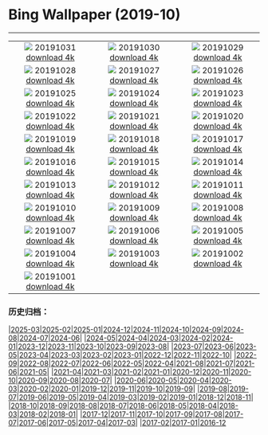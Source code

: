 # Bing Wallpaper (2019-10)
**************
| | | |
| :----: | :----: | :----: |
| ![](https://www.bing.com/th?id=OHR.AlbertaOwl_ZH-CN1184867720_1920x1080.jpg) 20191031 [download 4k](https://www.bing.com/th?id=OHR.AlbertaOwl_ZH-CN1184867720_UHD.jpg) | ![](https://www.bing.com/th?id=OHR.VampireCastle_ZH-CN1018939203_1920x1080.jpg) 20191030 [download 4k](https://www.bing.com/th?id=OHR.VampireCastle_ZH-CN1018939203_UHD.jpg) | ![](https://www.bing.com/th?id=OHR.CharlesNight_ZH-CN0933393880_1920x1080.jpg) 20191029 [download 4k](https://www.bing.com/th?id=OHR.CharlesNight_ZH-CN0933393880_UHD.jpg) |
| ![](https://www.bing.com/th?id=OHR.EidolonHelvum_ZH-CN0881732109_1920x1080.jpg) 20191028 [download 4k](https://www.bing.com/th?id=OHR.EidolonHelvum_ZH-CN0881732109_UHD.jpg) | ![](https://www.bing.com/th?id=OHR.FortRockHomestead_ZH-CN0775183699_1920x1080.jpg) 20191027 [download 4k](https://www.bing.com/th?id=OHR.FortRockHomestead_ZH-CN0775183699_UHD.jpg) | ![](https://www.bing.com/th?id=OHR.NaranjoBulnes_ZH-CN0696600867_1920x1080.jpg) 20191026 [download 4k](https://www.bing.com/th?id=OHR.NaranjoBulnes_ZH-CN0696600867_UHD.jpg) |
| ![](https://www.bing.com/th?id=OHR.RedWattlebird_ZH-CN0640093095_1920x1080.jpg) 20191025 [download 4k](https://www.bing.com/th?id=OHR.RedWattlebird_ZH-CN0640093095_UHD.jpg) | ![](https://www.bing.com/th?id=OHR.WorldLemurDay_ZH-CN9867937861_1920x1080.jpg) 20191024 [download 4k](https://www.bing.com/th?id=OHR.WorldLemurDay_ZH-CN9867937861_UHD.jpg) | ![](https://www.bing.com/th?id=OHR.CountyBridge_ZH-CN6500717169_1920x1080.jpg) 20191023 [download 4k](https://www.bing.com/th?id=OHR.CountyBridge_ZH-CN6500717169_UHD.jpg) |
| ![](https://www.bing.com/th?id=OHR.ChurchillPolarBear_ZH-CN6443232536_1920x1080.jpg) 20191022 [download 4k](https://www.bing.com/th?id=OHR.ChurchillPolarBear_ZH-CN6443232536_UHD.jpg) | ![](https://www.bing.com/th?id=OHR.CrabAppleBlackbird_ZH-CN6395785205_1920x1080.jpg) 20191021 [download 4k](https://www.bing.com/th?id=OHR.CrabAppleBlackbird_ZH-CN6395785205_UHD.jpg) | ![](https://www.bing.com/th?id=OHR.MistyAshdown_ZH-CN6344044927_1920x1080.jpg) 20191020 [download 4k](https://www.bing.com/th?id=OHR.MistyAshdown_ZH-CN6344044927_UHD.jpg) |
| ![](https://www.bing.com/th?id=OHR.PaleSloth_ZH-CN6293546034_1920x1080.jpg) 20191019 [download 4k](https://www.bing.com/th?id=OHR.PaleSloth_ZH-CN6293546034_UHD.jpg) | ![](https://www.bing.com/th?id=OHR.HalfMoonBayPumpkin_ZH-CN6219747714_1920x1080.jpg) 20191018 [download 4k](https://www.bing.com/th?id=OHR.HalfMoonBayPumpkin_ZH-CN6219747714_UHD.jpg) | ![](https://www.bing.com/th?id=OHR.UncompahgreForest_ZH-CN6161020948_1920x1080.jpg) 20191017 [download 4k](https://www.bing.com/th?id=OHR.UncompahgreForest_ZH-CN6161020948_UHD.jpg) |
| ![](https://www.bing.com/th?id=OHR.LeavesGoldfish_ZH-CN6109097460_1920x1080.jpg) 20191016 [download 4k](https://www.bing.com/th?id=OHR.LeavesGoldfish_ZH-CN6109097460_UHD.jpg) | ![](https://www.bing.com/th?id=OHR.AcadiaBlueberries_ZH-CN6014510748_1920x1080.jpg) 20191015 [download 4k](https://www.bing.com/th?id=OHR.AcadiaBlueberries_ZH-CN6014510748_UHD.jpg) | ![](https://www.bing.com/th?id=OHR.MaldivesDragonfly_ZH-CN5949519396_1920x1080.jpg) 20191014 [download 4k](https://www.bing.com/th?id=OHR.MaldivesDragonfly_ZH-CN5949519396_UHD.jpg) |
| ![](https://www.bing.com/th?id=OHR.AlbertaThanksgiving_ZH-CN5899007960_1920x1080.jpg) 20191013 [download 4k](https://www.bing.com/th?id=OHR.AlbertaThanksgiving_ZH-CN5899007960_UHD.jpg) | ![](https://www.bing.com/th?id=OHR.CompressionFossil_ZH-CN5809840201_1920x1080.jpg) 20191012 [download 4k](https://www.bing.com/th?id=OHR.CompressionFossil_ZH-CN5809840201_UHD.jpg) | ![](https://www.bing.com/th?id=OHR.BarcolanaTrieste_ZH-CN5745744257_1920x1080.jpg) 20191011 [download 4k](https://www.bing.com/th?id=OHR.BarcolanaTrieste_ZH-CN5745744257_UHD.jpg) |
| ![](https://www.bing.com/th?id=OHR.RedRocksArches_ZH-CN5664546697_1920x1080.jpg) 20191010 [download 4k](https://www.bing.com/th?id=OHR.RedRocksArches_ZH-CN5664546697_UHD.jpg) | ![](https://www.bing.com/th?id=OHR.BubbleNebula_ZH-CN2787112807_1920x1080.jpg) 20191009 [download 4k](https://www.bing.com/th?id=OHR.BubbleNebula_ZH-CN2787112807_UHD.jpg) | ![](https://www.bing.com/th?id=OHR.GrandCanyonEast_ZH-CN2721062078_1920x1080.jpg) 20191008 [download 4k](https://www.bing.com/th?id=OHR.GrandCanyonEast_ZH-CN2721062078_UHD.jpg) |
| ![](https://www.bing.com/th?id=OHR.WorldOctopus_ZH-CN2670477302_1920x1080.jpg) 20191007 [download 4k](https://www.bing.com/th?id=OHR.WorldOctopus_ZH-CN2670477302_UHD.jpg) | ![](https://www.bing.com/th?id=OHR.GreaterFlamingo_ZH-CN2596334768_1920x1080.jpg) 20191006 [download 4k](https://www.bing.com/th?id=OHR.GreaterFlamingo_ZH-CN2596334768_UHD.jpg) | ![](https://www.bing.com/th?id=OHR.MarlboroughSounds_ZH-CN2539444443_1920x1080.jpg) 20191005 [download 4k](https://www.bing.com/th?id=OHR.MarlboroughSounds_ZH-CN2539444443_UHD.jpg) |
| ![](https://www.bing.com/th?id=OHR.TinternAbbey_ZH-CN1922933358_1920x1080.jpg) 20191004 [download 4k](https://www.bing.com/th?id=OHR.TinternAbbey_ZH-CN1922933358_UHD.jpg) | ![](https://www.bing.com/th?id=OHR.JupiterJunoCam_ZH-CN1843443643_1920x1080.jpg) 20191003 [download 4k](https://www.bing.com/th?id=OHR.JupiterJunoCam_ZH-CN1843443643_UHD.jpg) | ![](https://www.bing.com/th?id=OHR.AdelieBreeding_ZH-CN1750945258_1920x1080.jpg) 20191002 [download 4k](https://www.bing.com/th?id=OHR.AdelieBreeding_ZH-CN1750945258_UHD.jpg) |
| ![](https://www.bing.com/th?id=OHR.TrossachsAutumn_ZH-CN1693535266_1920x1080.jpg) 20191001 [download 4k](https://www.bing.com/th?id=OHR.TrossachsAutumn_ZH-CN1693535266_UHD.jpg) |  |  |

### 历史归档：

|[2025-03](2025-03/2025-03.md)|[2025-02](2025-02/2025-02.md)|[2025-01](2025-01/2025-01.md)|[2024-12](2024-12/2024-12.md)|[2024-11](2024-11/2024-11.md)|[2024-10](2024-10/2024-10.md)|[2024-09](2024-09/2024-09.md)|[2024-08](2024-08/2024-08.md)|[2024-07](2024-07/2024-07.md)|[2024-06](2024-06/2024-06.md)|
|[2024-05](2024-05/2024-05.md)|[2024-04](2024-04/2024-04.md)|[2024-03](2024-03/2024-03.md)|[2024-02](2024-02/2024-02.md)|[2024-01](2024-01/2024-01.md)|[2023-12](2023-12/2023-12.md)|[2023-11](2023-11/2023-11.md)|[2023-10](2023-10/2023-10.md)|[2023-09](2023-09/2023-09.md)|[2023-08](2023-08/2023-08.md)|
|[2023-07](2023-07/2023-07.md)|[2023-06](2023-06/2023-06.md)|[2023-05](2023-05/2023-05.md)|[2023-04](2023-04/2023-04.md)|[2023-03](2023-03/2023-03.md)|[2023-02](2023-02/2023-02.md)|[2023-01](2023-01/2023-01.md)|[2022-12](2022-12/2022-12.md)|[2022-11](2022-11/2022-11.md)|[2022-10](2022-10/2022-10.md)|
|[2022-09](2022-09/2022-09.md)|[2022-08](2022-08/2022-08.md)|[2022-07](2022-07/2022-07.md)|[2022-06](2022-06/2022-06.md)|[2022-05](2022-05/2022-05.md)|[2022-04](2022-04/2022-04.md)|[2021-08](2021-08/2021-08.md)|[2021-07](2021-07/2021-07.md)|[2021-06](2021-06/2021-06.md)|[2021-05](2021-05/2021-05.md)|
|[2021-04](2021-04/2021-04.md)|[2021-03](2021-03/2021-03.md)|[2021-02](2021-02/2021-02.md)|[2021-01](2021-01/2021-01.md)|[2020-12](2020-12/2020-12.md)|[2020-11](2020-11/2020-11.md)|[2020-10](2020-10/2020-10.md)|[2020-09](2020-09/2020-09.md)|[2020-08](2020-08/2020-08.md)|[2020-07](2020-07/2020-07.md)|
|[2020-06](2020-06/2020-06.md)|[2020-05](2020-05/2020-05.md)|[2020-04](2020-04/2020-04.md)|[2020-03](2020-03/2020-03.md)|[2020-02](2020-02/2020-02.md)|[2020-01](2020-01/2020-01.md)|[2019-12](2019-12/2019-12.md)|[2019-11](2019-11/2019-11.md)|[2019-10](2019-10/2019-10.md)|[2019-09](2019-09/2019-09.md)|
|[2019-08](2019-08/2019-08.md)|[2019-07](2019-07/2019-07.md)|[2019-06](2019-06/2019-06.md)|[2019-05](2019-05/2019-05.md)|[2019-04](2019-04/2019-04.md)|[2019-03](2019-03/2019-03.md)|[2019-02](2019-02/2019-02.md)|[2019-01](2019-01/2019-01.md)|[2018-12](2018-12/2018-12.md)|[2018-11](2018-11/2018-11.md)|
|[2018-10](2018-10/2018-10.md)|[2018-09](2018-09/2018-09.md)|[2018-08](2018-08/2018-08.md)|[2018-07](2018-07/2018-07.md)|[2018-06](2018-06/2018-06.md)|[2018-05](2018-05/2018-05.md)|[2018-04](2018-04/2018-04.md)|[2018-03](2018-03/2018-03.md)|[2018-02](2018-02/2018-02.md)|[2018-01](2018-01/2018-01.md)|
|[2017-12](2017-12/2017-12.md)|[2017-11](2017-11/2017-11.md)|[2017-10](2017-10/2017-10.md)|[2017-09](2017-09/2017-09.md)|[2017-08](2017-08/2017-08.md)|[2017-07](2017-07/2017-07.md)|[2017-06](2017-06/2017-06.md)|[2017-05](2017-05/2017-05.md)|[2017-04](2017-04/2017-04.md)|[2017-03](2017-03/2017-03.md)|
|[2017-02](2017-02/2017-02.md)|[2017-01](2017-01/2017-01.md)|[2016-12](2016-12/2016-12.md)